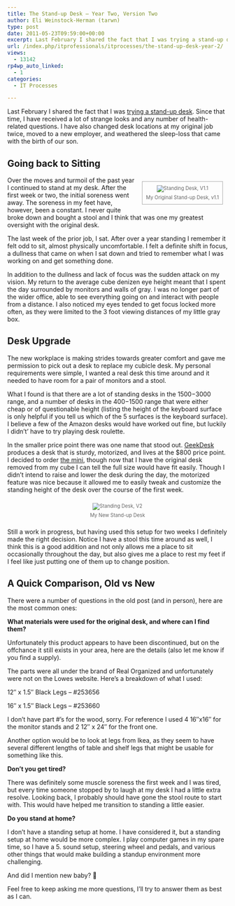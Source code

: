 ```yaml
---
title: The Stand-up Desk – Year Two, Version Two
author: Eli Weinstock-Herman (tarwn)
type: post
date: 2011-05-23T09:59:00+00:00
excerpt: Last February I shared the fact that I was trying a stand-up desk. Since that time, I have received a lot of strange looks and any number of health-related questions. I have also changed desk locations at my original job twice, moved to a new employer, and weathered the sleep-loss that came with the birth of our son.
url: /index.php/itprofessionals/itprocesses/the-stand-up-desk-year-2/
views:
  - 13142
rp4wp_auto_linked:
  - 1
categories:
  - IT Processes

---
```

Last February I shared the fact that I was [trying a stand-up desk][1]. Since that time, I have received a lot of strange looks and any number of health-related questions. I have also changed desk locations at my original job twice, moved to a new employer, and weathered the sleep-loss that came with the birth of our son. 

## Going back to Sitting

<div style="border: 1px solid #AAAAAA; float: right; font-size: 80%; color: #666666; text-align: center; padding: 8px; margin: 1em;">
  <img src="http://tiernok.com/LTDBlog/desk_1.1.jpg" alt="Standing Desk, V1.1" style="padding-bottom: 5px; max-width: 200px;" /><br /> My Original Stand-up Desk, v1.1
</div>

Over the moves and turmoil of the past year I continued to stand at my desk. After the first week or two, the initial soreness went away. The soreness in my feet have, however, been a constant. I never quite broke down and bought a stool and I think that was one my greatest oversight with the original desk.

The last week of the prior job, I sat. After over a year standing I remember it felt odd to sit, almost physically uncomfortable. I felt a definite shift in focus, a dullness that came on when I sat down and tried to remember what I was working on and get something done. 

In addition to the dullness and lack of focus was the sudden attack on my vision. My return to the average cube denizen eye height meant that I spent the day surrounded by monitors and walls of gray. I was no longer part of the wider office, able to see everything going on and interact with people from a distance. I also noticed my eyes tended to get focus locked more often, as they were limited to the 3 foot viewing distances of my little gray box.

## Desk Upgrade

The new workplace is making strides towards greater comfort and gave me permission to pick out a desk to replace my cubicle desk. My personal requirements were simple, I wanted a real desk this time around and it needed to have room for a pair of monitors and a stool.

What I found is that there are a lot of standing desks in the $1500-$3000 range, and a number of desks in the $400-$1500 range that were either cheap or of questionable height (listing the height of the keyboard surface is only helpful if you tell us which of the 5 surfaces is the keyboard surface). I believe a few of the Amazon desks would have worked out fine, but luckily I didn&#8217;t&#8217; have to try playing desk roulette. 

In the smaller price point there was one name that stood out. <a href="http://www.geekdesk.com/" title="Visit GeekDesk" target="_blank">GeekDesk</a> produces a desk that is sturdy, motorized, and lives at the $800 price point. I decided to order [the mini][2], though now that I have the original desk removed from my cube I can tell the full size would have fit easily. Though I didn&#8217;t intend to raise and lower the desk during the day, the motorized feature was nice because it allowed me to easily tweak and customize the standing height of the desk over the course of the first week.

<div style="font-size: 80%; color: #666666; text-align: center; padding: 8px; margin: 1em;">
  <img src="http://tiernok.com/LTDBlog/20110519_538_th.jpg" alt="Standing Desk, V2" style="padding-bottom: 5px;" /><br /> My New Stand-up Desk
</div>

Still a work in progress, but having used this setup for two weeks I definitely made the right decision. Notice I have a stool this time around as well, I think this is a good addition and not only allows me a place to sit occasionally throughout the day, but also gives me a place to rest my feet if I feel like just putting one of them up to change position.

## A Quick Comparison, Old vs New

There were a number of questions in the old post (and in person), here are the most common ones:

**What materials were used for the original desk, and where can I find them?**
  
Unfortunately this product appears to have been discontinued, but on the offchance it still exists in your area, here are the details (also let me know if you find a supply).

The parts were all under the brand of Real Organized and unfortunately were not on the Lowes website. Here&#8217;s a breakdown of what I used:
  
12&#8243; x 1.5&#8243; Black Legs &#8211; #253656
  
16&#8243; x 1.5&#8243; Black Legs &#8211; #253660

I don&#8217;t have part #&#8217;s for the wood, sorry. For reference I used 4 16&#8243;x16&#8243; for the monitor stands and 2 12&#8243; x 24&#8243; for the front one.

Another option would be to look at legs from Ikea, as they seem to have several different lengths of table and shelf legs that might be usable for something like this.

**Don&#8217;t you get tired?**
  
There was definitely some muscle soreness the first week and I was tired, but every time someone stopped by to laugh at my desk I had a little extra resolve. Looking back, I probably should have gone the stool route to start with. This would have helped me transition to standing a little easier.

**Do you stand at home?**
  
I don&#8217;t have a standing setup at home. I have considered it, but a standing setup at home would be more complex. I play computer games in my spare time, so I have a 5. sound setup, steering wheel and pedals, and various other things that would make building a standup environment more challenging.

And did I mention new baby? 🙂

Feel free to keep asking me more questions, I&#8217;ll try to answer them as best as I can.

 [1]: /index.php/ITProfessionals/ITProcesses/trying-the-stand-up-desk "Read the original post"
 [2]: http://www.geekdesk.com/default.asp?contentID=606 "The Mini GeekDesk"
